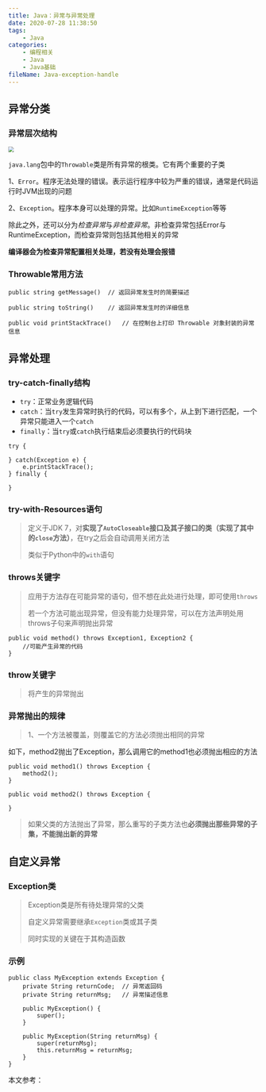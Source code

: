 ```yaml
---
title: Java：异常与异常处理
date: 2020-07-28 11:38:50
tags:
	- Java
categories:
	- 编程相关
	- Java
	- Java基础
fileName: Java-exception-handle
---
```


## 异常分类

### 异常层次结构

<img src="http://cdn.ziyedy.top/6%E3%80%81Java%EF%BC%9A%E5%BC%82%E5%B8%B8%E4%B8%8E%E5%BC%82%E5%B8%B8%E5%A4%84%E7%90%86/exception-chart.png" style="zoom:67%;" />

 `java.lang`包中的`Throwable`类是所有异常的根类。它有两个重要的子类

1、`Error`。程序无法处理的错误。表示运行程序中较为严重的错误，通常是代码运行时JVM出现的问题

2、`Exception`。程序本身可以处理的异常。比如`RuntimeException`等等

除此之外，还可以分为*检查异常*与*非检查异常*。非检查异常包括Error与RuntimeException，而检查异常则包括其他相关的异常

**编译器会为检查异常配置相关处理，若没有处理会报错**



### Throwable常用方法

```
public string getMessage()	// 返回异常发生时的简要描述

public string toString()	// 返回异常发生时的详细信息

public void printStackTrace()	// 在控制台上打印 Throwable 对象封装的异常信息
```



## 异常处理

### try-catch-finally结构

* `try`：正常业务逻辑代码
* `catch`：当`try`发生异常时执行的代码，可以有多个，从上到下进行匹配，一个异常只能进入一个`catch`
* `finally`：当`try`或`catch`执行结束后必须要执行的代码块

```
try {

} catch(Exception e) {
	e.printStackTrace();
} finally {

}
```

### try-with-Resources语句

> 定义于JDK 7，对**实现了`AutoCloseable`接口及其子接口的类（实现了其中的`close`方法）**，在try之后会自动调用关闭方法
>
> 类似于Python中的`with`语句



### throws关键字

> 应用于方法存在可能异常的语句，但不想在此处进行处理，即可使用`throws`
>
> 若一个方法可能出现异常，但没有能力处理异常，可以在方法声明处用throws子句来声明抛出异常

```
public void method() throws Exception1, Exception2 {
	//可能产生异常的代码
}
```



### throw关键字

> 将产生的异常抛出



### 异常抛出的规律

> 1、一个方法被覆盖，则覆盖它的方法必须抛出相同的异常

如下，method2抛出了Exception，那么调用它的method1也必须抛出相应的方法

```
public void method1() throws Exception {
    method2();
}

public void method2() throws Exception {
    
}
```

> 如果父类的方法抛出了异常，那么重写的子类方法也**必须抛出那些异常的子集，不能抛出新的异常**





## 自定义异常

### Exception类

> Exception类是所有待处理异常的父类
>
> 自定义异常需要继承`Exception`类或其子类
>
> 同时实现的关键在于其构造函数

### 示例

```
public class MyException extends Exception {
    private String returnCode;  // 异常返回码
    private String returnMsg;   // 异常描述信息

    public MyException() {
        super();
    }

    public MyException(String returnMsg) {
        super(returnMsg);
        this.returnMsg = returnMsg;
    }
}
```







本文参考：


